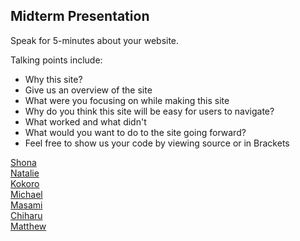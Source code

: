 <h2>Midterm Presentation</h2>

<p>Speak for 5-minutes about your website.</p>
<p>Talking points include:</p>
<ul>  
<li>Why this site?</li>
<li>Give us an overview of the site</li>
<li>What were you focusing on while making this site</li>
<li>Why do you think this site will be easy for users to navigate?</li>
<li>What worked and what didn't</li>
<li>What would you want to do to the site going forward?</li>
<li>Feel free to show us your code by viewing source or in Brackets</li>
</ul>

<a href="http://shaunaxani.com/fit/cg214/midtermsFall2016/shona/bees.html">Shona</a> <br/>
<a href="http://shaunaxani.com/fit/cg214/midtermsFall2016/natalie/Pages/home%20page.html">Natalie</a> <br/>
<a href="http://shaunaxani.com/fit/cg214/midtermsFall2016/kokoro/index.html">Kokoro</a> <br/>
<a href="http://shaunaxani.com/fit/cg214/midtermsFall2016/michael/hypertext%20site.html">Michael</a> <br/>
<a href="http://shaunaxani.com/fit/cg214/midtermsFall2016/masami/index.html">Masami</a> <br/>
<a href="http://shaunaxani.com/fit/cg214/midtermsFall2016/chiharu/index.html">Chiharu</a> <br/>
<a href="http://shaunaxani.com/fit/cg214/midtermsFall2016/matthew/Index.html">Matthew</a>

